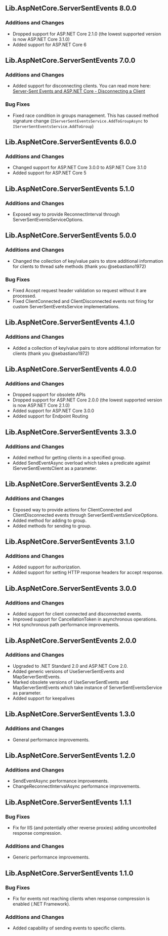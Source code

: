 ## Lib.AspNetCore.ServerSentEvents 8.0.0
### Additions and Changes
- Dropped support for ASP.NET Core 2.1.0 (the lowest supported version is now ASP.NET Core 3.1.0)
- Added support for ASP.NET Core 6

## Lib.AspNetCore.ServerSentEvents 7.0.0
### Additions and Changes
- Added support for disconnecting clients. You can read more here: [Server-Sent Events and ASP.NET Core - Disconnecting a Client](https://www.tpeczek.com/2021/11/server-sent-events-and-aspnet-core.html)
### Bug Fixes
- Fixed race condition in groups management. This has caused method signature change (`IServerSentEventsService.AddToGroupAsync` to `IServerSentEventsService.AddToGroup`)

## Lib.AspNetCore.ServerSentEvents 6.0.0
### Additions and Changes
- Changed support for ASP.NET Core 3.0.0 to ASP.NET Core 3.1.0
- Added support for ASP.NET Core 5

## Lib.AspNetCore.ServerSentEvents 5.1.0
### Additions and Changes
- Exposed way to provide ReconnectInterval through ServerSentEventsServiceOptions.

## Lib.AspNetCore.ServerSentEvents 5.0.0
### Additions and Changes
- Changed the collection of key/value pairs to store additional information for clients to thread safe methods (thank you @sebastiano1972)
### Bug Fixes
- Fixed Accept request header validation so request without it are processed.
- Fixed ClientConnected and ClientDisconnected events not firing for custom ServerSentEventsService implementations.

## Lib.AspNetCore.ServerSentEvents 4.1.0
### Additions and Changes
- Added a collection of key/value pairs to store additional information for clients (thank you @sebastiano1972)

## Lib.AspNetCore.ServerSentEvents 4.0.0
### Additions and Changes
- Dropped support for obsolete APIs
- Dropped support for ASP.NET Core 2.0.0 (the lowest supported version is now ASP.NET Core 2.1.0)
- Added support for ASP.NET Core 3.0.0
- Added support for Endpoint Routing

## Lib.AspNetCore.ServerSentEvents 3.3.0
### Additions and Changes
- Added method for getting clients in a specified group.
- Added SendEventAsync overload which takes a predicate against IServerSentEventsClient as a parameter.

## Lib.AspNetCore.ServerSentEvents 3.2.0
### Additions and Changes
- Exposed way to provide actions for ClientConnected and ClientDisconnected events through ServerSentEventsServiceOptions.
- Added method for adding to group.
- Added methods for sending to group.

## Lib.AspNetCore.ServerSentEvents 3.1.0
### Additions and Changes
- Added support for authorization.
- Added support for setting HTTP response headers for accept response.

## Lib.AspNetCore.ServerSentEvents 3.0.0
### Additions and Changes
- Added support for client connected and disconnected events.
- Improved support for CancellationToken in asynchronous operations.
- Hot synchronous path performance improvements.

## Lib.AspNetCore.ServerSentEvents 2.0.0
### Additions and Changes
- Upgraded to .NET Standard 2.0 and ASP.NET Core 2.0.
- Added generic versions of UseServerSentEvents and MapServerSentEvents.
- Marked obsolete versions of UseServerSentEvents and MapServerSentEvents which take instance of ServerSentEventsService as parameter.
- Added support for keepalives

## Lib.AspNetCore.ServerSentEvents 1.3.0
### Additions and Changes
- General performance improvements.

## Lib.AspNetCore.ServerSentEvents 1.2.0
### Additions and Changes
- SendEventAsync performance improvements.
- ChangeReconnectIntervalAsync performance improvements.

## Lib.AspNetCore.ServerSentEvents 1.1.1
### Bug Fixes
- Fix for IIS (and potentially other reverse proxies) adding uncontrolled response compression.
### Additions and Changes
- Generic performance improvements.

## Lib.AspNetCore.ServerSentEvents 1.1.0
### Bug Fixes
- Fix for events not reaching clients when response compression is enabled (.NET Framework).
### Additions and Changes
- Added capability of sending events to specific clients.